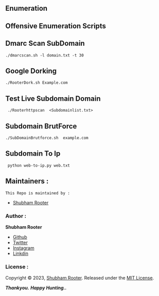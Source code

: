 ## Enumeration
## Offensive Enumeration Scripts

## Dmarc Scan SubDomain

```
./dmarcscan.sh -l domain.txt -t 30
```
## Google Dorking
```
./RooterDork.sh Example.com
```

## Test Live Subdomain Domain
```
 ./Rooterhttpscan  <Subdomainlist.txt>
```
## Subdomain BrutForce
```
./SubDomainBrutforce.sh  example.com
```

## Subdomain To Ip
```
 python web-to-ip.py web.txt
```


## Maintainers :

`This Repo is maintained by : `

- [Shubham Rooter](https://github.com/shubham-rooter)

### Author :

**Shubham Rooter**

* [Github](https://www.github.com/shubham-rooter)
* [Twitter](https://www.twitter.com/shubhamtiwari_r)
* [Instagram](https://www.instagram.com/shubham_rooter)
* [Linkdin](https://www.linkedin.com/in/shubham-tiwari09/)  

### License :

Copyright © 2023, [Shubham Rooter](https://github.com/Shubham-Rooter).
Released under the [MIT License](LICENSE).

***Thankyou.***
***Happy Hunting..***
